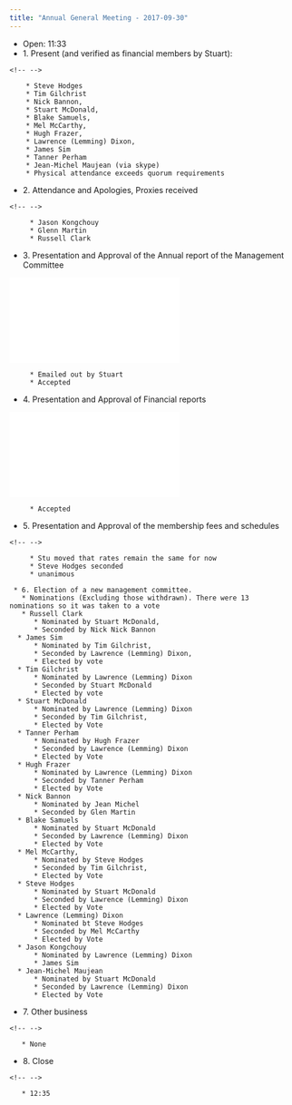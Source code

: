 ```yaml
---
title: "Annual General Meeting - 2017-09-30"
---
```

-   Open: 11:33
-   1\. Present (and verified as financial members by Stuart):

```{=html}
<!-- -->
```
        * Steve Hodges 
        * Tim Gilchrist
        * Nick Bannon, 
        * Stuart McDonald, 
        * Blake Samuels, 
        * Mel McCarthy, 
        * Hugh Frazer, 
        * Lawrence (Lemming) Dixon, 
        * James Sim
        * Tanner Perham
        * Jean-Michel Maujean (via skype) 
        * Physical attendance exceeds quorum requirements

-   2\. Attendance and Apologies, Proxies received

```{=html}
<!-- -->
```
         * Jason Kongchouy
         * Glenn Martin
         * Russell Clark

-   3\. Presentation and Approval of the Annual report of the Management Committee

![](/committee/annual_report_20162017.pdf)

         * Emailed out by Stuart
         * Accepted

-   4\. Presentation and Approval of Financial reports

![](/committee/annual_report_20162017.pdf)

         * Accepted

-   5\. Presentation and Approval of the membership fees and schedules

```{=html}
<!-- -->
```
         * Stu moved that rates remain the same for now
         * Steve Hodges seconded
         * unanimous

     * 6. Election of a new management committee.
       * Nominations (Excluding those withdrawn). There were 13 nominations so it was taken to a vote 
       * Russell Clark 
          * Nominated by Stuart McDonald, 
          * Seconded by Nick Nick Bannon     
      * James Sim  
          * Nominated by Tim Gilchrist, 
          * Seconded by Lawrence (Lemming) Dixon,  
          * Elected by vote   
      * Tim Gilchrist 
          * Nominated by Lawrence (Lemming) Dixon
          * Seconded by Stuart McDonald
          * Elected by vote   
      * Stuart McDonald 
          * Nominated by Lawrence (Lemming) Dixon
          * Seconded by Tim Gilchrist,
          * Elected by Vote    
      * Tanner Perham 
          * Nominated by Hugh Frazer
          * Seconded by Lawrence (Lemming) Dixon
          * Elected by Vote
      * Hugh Frazer
          * Nominated by Lawrence (Lemming) Dixon
          * Seconded by Tanner Perham   
          * Elected by Vote
      * Nick Bannon 
          * Nominated by Jean Michel
          * Seconded by Glen Martin  
      * Blake Samuels
          * Nominated by Stuart McDonald
          * Seconded by Lawrence (Lemming) Dixon
          * Elected by Vote 
      * Mel McCarthy, 
          * Nominated by Steve Hodges
          * Seconded by Tim Gilchrist,       
          * Elected by Vote
      * Steve Hodges 
          * Nominated by Stuart McDonald
          * Seconded by Lawrence (Lemming) Dixon   
          * Elected by Vote  
      * Lawrence (Lemming) Dixon 
          * Nominated bt Steve Hodges
          * Seconded by Mel McCarthy     
          * Elected by Vote
      * Jason Kongchouy 
          * Nominated by Lawrence (Lemming) Dixon
          * James Sim   
      * Jean-Michel Maujean  
          * Nominated by Stuart McDonald
          * Seconded by Lawrence (Lemming) Dixon      
          * Elected by Vote  

-   7\. Other business

```{=html}
<!-- -->
```
       * None

-   8\. Close

```{=html}
<!-- -->
```
       * 12:35
